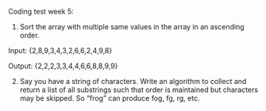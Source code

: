 Coding test week 5:

1. Sort the array with multiple same values in the array in an ascending order.

Input: {2,8,9,3,4,3,2,6,6,2,4,9,8}

Output: {2,2,2,3,3,4,4,6,6,8,8,9,9}

2. Say you have a string of characters. Write an algorithm to collect and return a list of all substrings 
such that order is maintained but characters may be skipped. So “frog” can produce fog, fg, rg, etc.
